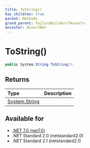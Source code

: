 ```yaml
---
title: ToString()
has_children: true
parent: Methods
grand_parent: FailureBuilder<TAssert>
ancestor: AssertNet
---
```

# ToString()

```csharp
public System.String ToString();
```

## Returns
| Type                                                                        | Description |
|:----------------------------------------------------------------------------|:------------|
| [System.String](https://learn.microsoft.com/en-us/dotnet/api/system.string) |             |

## Available for
- [.NET 7.0 (net7.0)](https://versionsof.net/core/7.0/)
- .NET Standard 2.0 (netstandard2.0)
- .NET Standard 2.1 (netstandard2.1)
